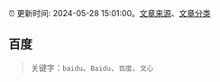 :alarm_clock: 更新时间: 2024-05-28 15:01:00。[文章来源](/README.md)、[文章分类](/TAGS.md)

## 百度


> 关键字：`baidu`、`Baidu`、`百度`、`文心`



